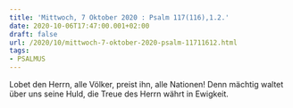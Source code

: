 ```yaml
---
title: 'Mittwoch, 7 Oktober 2020 : Psalm 117(116),1.2.'
date: 2020-10-06T17:47:00.001+02:00
draft: false
url: /2020/10/mittwoch-7-oktober-2020-psalm-11711612.html
tags: 
- PSALMUS
---
```


Lobet den Herrn, alle Völker, preist ihn, alle Nationen! Denn mächtig waltet über uns seine Huld, die Treue des Herrn währt in Ewigkeit.